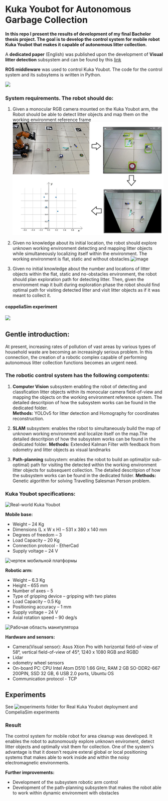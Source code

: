 
# Kuka Youbot for Autonomous Garbage Collection

**In this repo I present the results of development of my final Bachelor thesis project. The goal is to develop the control system for mobile robot Kuka Youbot that makes it capable of autonomous litter collection.** 

A **dedicated paper** (English) was published upon the development of **Visual litter detection** subsystem and can be found by this [link](https://www.rtj-mirea.ru/jour/article/view/732/489)

**ROS middleware** was used to control Kuka Youbot. The code for the control system and its subsytems is written in Python.

![](https://github.com/BigDataSeeker/Robot-Kuka-GarbageCollection/blob/main/Experiments/real_Youbot_exp_snake_trajectory_3obj/experiment_GIF.gif)
### System requirements. The robot should do:

1. Given a monocular RGB camera mounted on the Kuka Youbot arm, the Robot should be able to detect litter objects and map them on the working environment reference frame
![image](https://github.com/BigDataSeeker/Robot-Kuka-GarbageCollection/blob/main/Visual%20Environment%20Analysis/VisualAnalysisSystemWorkflow.png)

2. Given no knowledge about its initial location, the robot should explore unknown working environment detecting and mapping litter objects while simultaneously localizing itself within the environment. The working environment is flat, static and without obstacles.![image](https://github.com/BigDataSeeker/Robot-Kuka-GarbageCollection/assets/92204945/8fc2a6ab-37d1-47fa-8a55-73e8c2ac15ca)   

3. Given no initial knowledge about the number and locations of litter objects within the flat, static and no-obstacles environment, the robot should plan exploration path for detecting litter. Then, given the environment map it built during exploration phase the robot should find optimal path for visiting detected litter and visit litter objects as if it was meant to collect it. 

#### coppeliaSim experiment

![](https://github.com/BigDataSeeker/Robot-Kuka-GarbageCollection/blob/main/Experiments/coppelia_exp_snake_trj_2sections_2obj/Two%20sections%20exploration%20narrated_ENG.gif.gif)

## Gentle introduction:
At present, increasing rates of pollution of vast areas by various types of household waste are becoming
an increasingly serious problem. In this connection, the creation of a robotic complex capable of performing
autonomous litter collection functions becomes an urgent need.

### The robotic control system has the following compotents:

1.  **Computer Vision** subsystem enabling the robot of detecting and classfication litter objects within its monocular camera field-of-view and mapping the objects on the working environment reference system. The detailed descritpion of how the subsystem works can be found in the dedicated folder.  
**Methods:** YOLOv5 for litter detection and Homography for coordinates reconstruction.

2. **SLAM** subsystem: enables the robot to simultaneously build the map of unknown working environment and localize itself on the map.The detailed descritpion of how the subsystem works can be found in the dedicated folder.
**Methods:** Extended Kalman Filter with feedback from odometry and litter objects as visual landmarks

3. **Path-planning** subsystem: enables the robot to build an optimal(or sub-optimal) path for visiting the detected within the working environment litter objects for subsequent collection. The detailed descritpion of how the subsystem works can be found in the dedicated folder.
**Methods:** Genetic algorithm for solving Travelling Salesman Person problem.


### Kuka Youbot specifications:

![Real-world Kuka Youbot](https://github.com/BigDataSeeker/Robot-Kuka-GarbageCollection/assets/92204945/61a0076b-4b57-4fb9-81a1-364aabf0e5e6)


**Mobile base:**

* Weight – 24 Kg
* Dimensions (L x W x H) – 531 x 380 x 140 mm
* Degrees of freedom – 3 
* Load Capacity – 20 Kg
* Connection protocol - EtherCad
* Supply voltage – 24 V

![чертеж мобильной платформы](https://github.com/BigDataSeeker/Robot-Kuka-GarbageCollection/assets/92204945/ddc8466d-1ad4-4655-a929-3c76510f34b6)


**Robotic arm:**

* Weight – 6.3 Kg
* Height – 655 mm
* Number of axes – 5
* Type of gripping device – gripping with two plates
* Load Capacity – 0.5 Kg
* Positioning accuracy – 1 mm
* Supply voltage – 24 V
* Axial rotation speed – 90 deg/s

![Рабочая область манипулятора](https://github.com/BigDataSeeker/Robot-Kuka-GarbageCollection/assets/92204945/3a0446e6-73f7-4eee-a03f-3f27d7b19d17)


**Hardware and sensors:**

* Camera(Visual sensor): Asus Xtion Pro with horizontal field-of-view of 58°, vertical field-of-view of 45°, 1240 х 1080 RGB and RGBD
* Lidar 
* odometry wheel sensors
* On-board PC: CPU Intel Atom D510 1.66 GHz, RAM 2 GB SO-DDR2-667 200PIN, SSD 32 GB, 6 USB 2.0 ports, Ubuntu OS
* Communication protocol - TCP

## Experiments

See ![experiments folder](https://github.com/BigDataSeeker/Robot-Kuka-GarbageCollection/tree/main/Experiments) for Real Kuka Youbot deployment and CompeliaSim experiments

### Result
The control system for mobile robot for area cleanup was developed. It enables the robot to autonomously explore unknown enviroment, detect litter objects and optimally visit them for collection. One of the system's advantage is that it doesn't require exteral global or local positioning systems that makes able to work inside and within the noisy electromagnetic environments. 

**Further improvements:**

* Development of the subsystem robotic arm control
* Development of the path-planning subsystem that makes the robot able to work within dynamic environment with obstacles

